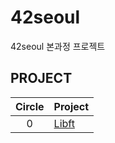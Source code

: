 # 42seoul
42seoul 본과정 프로젝트

## PROJECT
| Circle | Project | 
|:---:|:---|
| 0 | [Libft](https://github.com/realnine/libft) |

